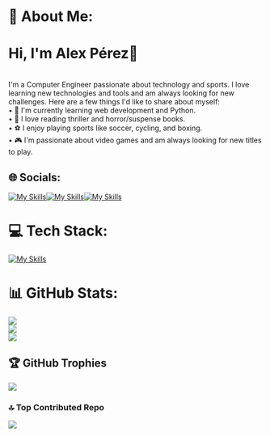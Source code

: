 # 💫 About Me:
# Hi, I'm Alex Pérez👋
<br>I'm a Computer Engineer passionate about technology and sports. I love learning new technologies and tools and am always looking for new challenges. Here are a few things I'd like to share about myself:<br>• 🌱 I'm currently learning web development and Python.<br>• 📖 I love reading thriller and horror/suspense books.<br>• ⚽ I enjoy playing sports like soccer, cycling, and boxing.<br>• 🎮 I'm passionate about video games and am always looking for new titles to play. 

## 🌐 Socials:
[![My Skills](https://skillicons.dev/icons?i=instagram)](https://www.instagram.com/aleex_p.a/)[![My Skills](https://skillicons.dev/icons?i=gmail)](mailto:a.perez.argomedo@gmail.com)[![My Skills](https://skillicons.dev/icons?i=linkedin)](https://www.linkedin.com/in/alex-p%C3%A9rez-argomedo-b64b9b1b7/)

# 💻 Tech Stack:
[![My Skills](https://skillicons.dev/icons?i=py,js,java,html,css,bootstrap,tailwind,django,flask,nodejs,anaconda,git,linux,mysql,sqlite)](https://skillicons.dev)
# 📊 GitHub Stats:
![](https://github-readme-stats.vercel.app/api?username=AlexPerez7&theme=blueberry&hide_border=false&include_all_commits=false&count_private=false)<br/>
![](https://github-readme-streak-stats.herokuapp.com/?user=AlexPerez7&theme=blueberry&hide_border=false)<br/>
![](https://github-readme-stats.vercel.app/api/top-langs/?username=AlexPerez7&theme=blueberry&hide_border=false&include_all_commits=false&count_private=false&layout=compact)

## 🏆 GitHub Trophies
![](https://github-profile-trophy.vercel.app/?username=AlexPerez7&theme=radical&no-frame=false&no-bg=true&margin-w=4)

### 🔝 Top Contributed Repo
![](https://github-contributor-stats.vercel.app/api?username=AlexPerez7&limit=5&theme=dark&combine_all_yearly_contributions=true)

<!-- Proudly created with GPRM ( https://gprm.itsvg.in ) -->
